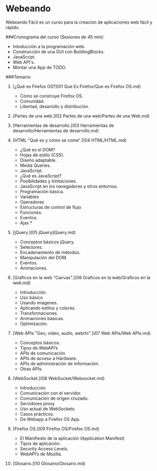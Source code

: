 Webeando
========

Webeando Fácil es un curso para la creación de aplicaciones web fácil y rápido.

###Cronograma del curso (Sesiones de 45 min):

- Intoducción a la programación web.
- Construcción de una GUI con BuildingBlocks.
- JavaScript.
- Web API's.
- Montar una App de TODO.


###Temario:

1. [¿Qué es Firefox OS?](01 Que Es Firefox/Que es Firefox OS.md)
	- Cómo se construye Firefox OS.
	- Comunidad.
	- Libertad, desarrollo y distribución.

2. [Partes de una web.](02 Partes de una web/Partes de una Web.md)

3. [Herramientas de desarrollo.](03 Herramientas de desarrollo/Herramientas de desarrollo.md)

4. [HTML "Qué es y cómo se come".](04 HTML/HTML.md)
	- ¿Qué es el DOM?
	- Hojas de estilo (CSS).
	- Diseño adaptable.
	- Media Queries.
	- JavaScript.
	- ¿Qué es JavaScript?
	- Posibilidades y limitaciones.
	- JavaScript en los navegadores y otros entornos.
	- Programación básica.
	- Variables
	- Operadores
	- Estructuras de control de flujo
	- Funciones.
	- Eventos.
	- Ajax *

5. [jQuery.](05 jQuery/jQuery.md)
	- Conceptos básicos jQuery.
	- Selectores.
	- Encadenamiento de métodos.
	- Manipulación del DOM.
	- Eventos.
	- Animaciones.

6. [Gráficos en la web "Canvas".](06 Graficos en la web/Graficos en la web.md)
	- Introducción.
	- Uso básico
	- Usando imágenes.
	- Aplicando estilos y colores.
	- Transformaciones.
	- Animaciones básicas.
	- Optimización.

7. [Web APIs "Geo, video, audio, webrtc".](07 Web APIs/Web APIs.md)
	- Conceptos básicos.
	- Tipos de WebAPI’s
	- APIs de comunicación
	- APIs de acceso a Hardware.
	- APIs de administración de información.
	- Otras APIs.

8. [WebSocket.](08 WebSocket/Websocket.md)
	- Introducción
	- Comunicación con el servidor.
	- Comunicación de origen cruzado.
	- Servidores proxy
	- Uso actual de WebSockets.
	- Casos prácticos.
	- De Webapp a Firefox OS App.

9. [Firefox OS.](09 Firefox OS/Firefox OS.md)
	- El Manifiesto de la aplicación (Application Manifest)
	- Tipos de aplicación.
	- Security Access Levels.
	- WebAPI’s de Mozilla.
	
10. [Glosario.](10 Glosario/Glosario.md)
